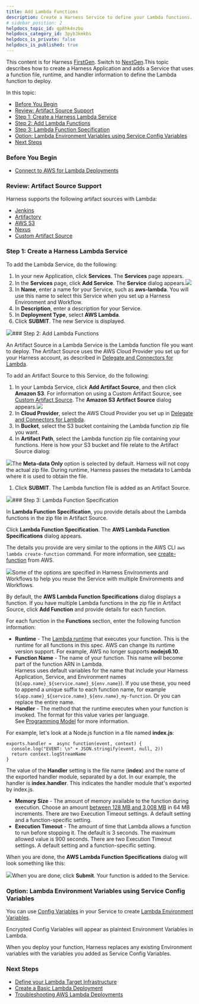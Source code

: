 ```yaml
---
title: Add Lambda Functions
description: Create a Harness Service to define your Lambda functions.
# sidebar_position: 2
helpdocs_topic_id: qp8hk4nzbo
helpdocs_category_id: 3pyb3kmkbs
helpdocs_is_private: false
helpdocs_is_published: true
---
```


This content is for Harness [FirstGen](/article/1fjmm4by22). Switch to [NextGen](/article/5fnx4hgwsa).This topic describes how to create a Harness Application and adds a Service that uses a function file, runtime, and handler information to define the Lambda function to deploy.

In this topic:

* [Before You Begin](#before_you_begin)
* [Review: Artifact Source Support](#review_artifact_source_support)
* [Step 1: Create a Harness Lambda Service](#step_1_create_a_harness_lambda_service)
* [Step 2: Add Lambda Functions](#step_2_add_lambda_functions)
* [Step 3: Lambda Function Specification](#step_3_lambda_function_specification)
* [Option: Lambda Environment Variables using Service Config Variables](#option_lambda_environment_variables_using_service_config_variables)
* [Next Steps](#next_steps)

### Before You Begin

* [Connect to AWS for Lambda Deployments](/article/lo9taq0pze-1-delegate-and-connectors-for-lambda)

### Review: Artifact Source Support

Harness supports the following artifact sources with Lambda:

* [Jenkins](/article/qa7lewndxq-add-jenkins-artifact-servers)
* [Artifactory](/article/nj3p1t7v3x-add-artifactory-servers)
* [AWS S3](/article/lo9taq0pze-1-delegate-and-connectors-for-lambda)
* [Nexus](/article/rdhndux2ab-nexus-artifact-sources)
* [Custom Artifact Source](/article/jizsp5tsms-custom-artifact-source)

### Step 1: Create a Harness Lambda Service

To add the Lambda Service, do the following:

1. In your new Application, click **Services**. The **Services** page appears.
2. In the **Services** page, click **Add Service**. The **Service** dialog appears.![](https://files.helpdocs.io/kw8ldg1itf/articles/x57jag22jf/1592907577534/add-service.png)
3. In **Name**, enter a name for your Service, such as **aws-lambda**. You will use this name to select this Service when you set up a Harness Environment and Workflow.
4. In **Description**, enter a description for your Service.
5. In **Deployment Type**, select **AWS Lambda**.
6. Click **SUBMIT**. The new Service is displayed.

![](https://files.helpdocs.io/kw8ldg1itf/articles/d89x75yp05/1561669907983/image.png)### Step 2: Add Lambda Functions

An Artifact Source in a Lambda Service is the Lambda function file you want to deploy. The Artifact Source uses the AWS Cloud Provider you set up for your Harness account, as described in [Delegate and Connectors for Lambda](/article/lo9taq0pze-1-delegate-and-connectors-for-lambda).

To add an Artifact Source to this Service, do the following:

1. In your Lambda Service, click **Add Artifact Source**, and then click **Amazon S3**. For information on using a Custom Artifact Source, see [Custom Artifact Source](/article/jizsp5tsms-custom-artifact-source). The **Amazon S3 Artifact Source** dialog appears.![](https://files.helpdocs.io/kw8ldg1itf/articles/d89x75yp05/1561671450172/image.png)
2. In **Cloud Provider**, select the AWS Cloud Provider you set up in [Delegate and Connectors for Lambda](/article/lo9taq0pze-1-delegate-and-connectors-for-lambda).
3. In **Bucket**, select the S3 bucket containing the Lambda function zip file you want.
4. In **Artifact Path**, select the Lambda function zip file containing your functions. Here is how your S3 bucket and file relate to the Artifact Source dialog:

![](https://files.helpdocs.io/kw8ldg1itf/articles/d89x75yp05/1561672533990/image.png)The **Meta-data Only** option is selected by default. Harness will not copy the actual zip file. During runtime, Harness passes the metadata to Lambda where it is used to obtain the file.

1. Click **SUBMIT**. The Lambda function file is added as an Artifact Source.

![](https://files.helpdocs.io/kw8ldg1itf/articles/d89x75yp05/1561672745320/image.png)### Step 3: Lambda Function Specification

In **Lambda Function Specification**, you provide details about the Lambda functions in the zip file in Artifact Source.

Click **Lambda Function Specification**. The **AWS Lambda Function Specifications** dialog appears.

The details you provide are very similar to the options in the AWS CLI `aws lambda create-function` command. For more information, see [create-function](https://docs.aws.amazon.com/cli/latest/reference/lambda/create-function.html) from AWS.

![](https://files.helpdocs.io/kw8ldg1itf/articles/d89x75yp05/1561673530749/image.png)Some of the options are specified in Harness Environments and Workflows to help you reuse the Service with multiple Environments and Workflows.

By default, the **AWS Lambda Function Specifications** dialog displays a function. If you have multiple Lambda functions in the zip file in Artifact Source, click **Add Function** and provide details for each function.

For each function in the **Functions** section, enter the following function information:

* **Runtime** - The [Lambda runtime](https://docs.aws.amazon.com/lambda/latest/dg/lambda-runtimes.html) that executes your function. This is the runtime for all functions in this spec. AWS can change its runtime version support. For example, AWS no longer supports **nodejs6.10**.
* **Function Name** - The name of your function. This name will become part of the function ARN in Lambda.  
Harness uses default variables for the name that include your Harness Application, Service, and Environment names (`${app.name}_${service.name}_${env.name}`). If you use these, you need to append a unique suffix to each function name, for example `${app.name}_${service.name}_${env.name}_my-function`. Or you can replace the entire name.
* **Handler** - The method that the runtime executes when your function is invoked. The format for this value varies per language. See [Programming Model](https://docs.aws.amazon.com/lambda/latest/dg/programming-model-v2.html) for more information.

For example, let's look at a Node.js function in a file named **index.js**:


```
exports.handler =  async function(event, context) {  
  console.log("EVENT: \n" + JSON.stringify(event, null, 2))  
  return context.logStreamName  
}
```
The value of the **Handler** setting is the file name (**index**) and the name of the exported handler module, separated by a dot. In our example, the handler is **index.handler**. This indicates the handler module that's exported by index.js.

* **Memory Size** - The amount of memory available to the function during execution. Choose an amount [between 128 MB and 3,008 MB](https://docs.aws.amazon.com/lambda/latest/dg/limits.html) in 64 MB increments. There are two Execution Timeout settings. A default setting and a function-specific setting.
* **Execution Timeout** - The amount of time that Lambda allows a function to run before stopping it. The default is 3 seconds. The maximum allowed value is 900 seconds. There are two Execution Timeout settings. A default setting and a function-specific setting.

When you are done, the **AWS Lambda Function Specifications** dialog will look something like this:

![](https://files.helpdocs.io/kw8ldg1itf/articles/d89x75yp05/1561675575487/image.png)When you are done, click **Submit**. Your function is added to the Service.

### Option: Lambda Environment Variables using Service Config Variables

You can use [Config Variables](/article/q78p7rpx9u-add-service-level-config-variables) in your Service to create [Lambda Environment Variables](https://docs.aws.amazon.com/lambda/latest/dg/configuration-envvars.html).

Encrypted Config Variables will appear as plaintext Environment Variables in Lambda.

When you deploy your function, Harness replaces any existing Environment variables with the variables you added as Service Config Variables.

### Next Steps

* [Define your Lambda Target Infrastructure](/article/45dm9z3m2h-3-lambda-environments)
* [Create a Basic Lambda Deployment](/article/491a6etr7a-4-lambda-workflows-and-deployments)
* [Troubleshooting AWS Lambda Deployments](/article/g9o2g5jbye-troubleshooting-harness#aws_lambda)

